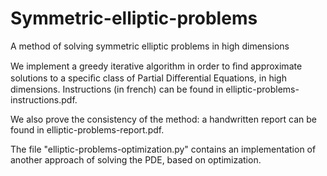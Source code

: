 # Symmetric-elliptic-problems
A method of solving symmetric elliptic problems in high dimensions

We implement a greedy iterative algorithm in order to ﬁnd approximate solutions to a speciﬁc class of Partial Diﬀerential Equations, in high dimensions. Instructions (in french) can be found in elliptic-problems-instructions.pdf.

We also prove the consistency of the method: a handwritten report can be found in elliptic-problems-report.pdf.

The file "elliptic-problems-optimization.py" contains an implementation of another approach of solving the PDE, based on optimization.
